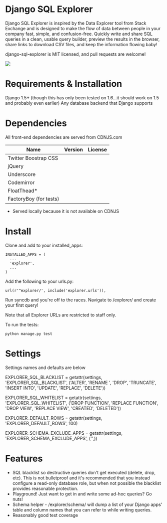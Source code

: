 Django SQL Explorer
==================

Django SQL Explorer is inspired by the Data Explorer tool from Stack Exchange and is designed to make the flow of data between people in your company fast, simple, and confusion-free. Quickly write and share SQL queries in a clean, usable query builder, preview the results in the browser, share links to download CSV files, and keep the information flowing baby!

django-sql-explorer is MIT licensed, and pull requests are welcome!

![](http://www.untrod.com/django-sql-explorer/query2.jpg)

Requirements & Installation
===========================

Django 1.5+ (though this has only been tested on 1.6...it should work on 1.5 and probably even earlier)
Any database backend that Django supports


Dependencies
============

All front-end dependencies are served from CDNJS.com

Name | Version | License
--- | --- | ---
Twitter Boostrap CSS | |
jQuery | |
Underscore | |
Codemirror | |
FloatThead* | |
FactoryBoy (for tests) | |


* Served locally because it is not available on CDNJS


Install
=======

Clone and add to your installed_apps:

    INSTALLED_APPS = (
      ...
      'explorer',
      ...
    )

Add the following to your urls.py:

    url(r'^explorer/', include('explorer.urls')),

Run syncdb and you're off to the races. Navigate to /explorer/ and create your first query!

Note that all Explorer URLs are restricted to staff only.

To run the tests:

    python manage.py test

Settings
========

Settings names and defaults are below

EXPLORER_SQL_BLACKLIST = getattr(settings, 'EXPLORER_SQL_BLACKLIST', ('ALTER', 'RENAME ', 'DROP', 'TRUNCATE', 'INSERT INTO', 'UPDATE', 'REPLACE', 'DELETE'))

EXPLORER_SQL_WHITELIST = getattr(settings, 'EXPLORER_SQL_WHITELIST', ('DROP FUNCTION', 'REPLACE FUNCTION', 'DROP VIEW', 'REPLACE VIEW', 'CREATED', 'DELETED'))

EXPLORER_DEFAULT_ROWS = getattr(settings, 'EXPLORER_DEFAULT_ROWS', 100)

EXPLORER_SCHEMA_EXCLUDE_APPS = getattr(settings, 'EXPLORER_SCHEMA_EXCLUDE_APPS', ('',))


Features
========

- SQL blacklist so destructive queries don't get executed (delete, drop, etc). This is not bulletproof and it's recommended that you instead configure a read-only database role, but when not possible the blacklist provides reasonable protection.
- Playground! Just want to get in and write some ad-hoc queries? Go nuts!
- Schema helper - /explorer/schema/ will dump a list of your Django apps' table and column names that you can refer to while writing queries.
- Reasonably good test coverage

